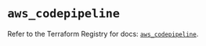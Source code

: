 # `aws_codepipeline`

Refer to the Terraform Registry for docs: [`aws_codepipeline`](https://registry.terraform.io/providers/hashicorp/aws/6.6.0/docs/resources/codepipeline).
